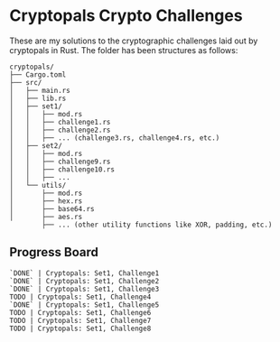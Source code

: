 # Cryptopals Crypto Challenges

These are my solutions to the cryptographic challenges laid out by cryptopals
in Rust. The folder has been structures as follows:

```
cryptopals/
├── Cargo.toml
├── src/
│   ├── main.rs
│   ├── lib.rs
│   ├── set1/
│   │   ├── mod.rs
│   │   ├── challenge1.rs
│   │   ├── challenge2.rs
│   │   ├── ... (challenge3.rs, challenge4.rs, etc.)
│   ├── set2/
│   │   ├── mod.rs
│   │   ├── challenge9.rs
│   │   ├── challenge10.rs
│   │   ├── ...
│   └── utils/
│       ├── mod.rs
│       ├── hex.rs
│       ├── base64.rs
│       ├── aes.rs
        ├── ... (other utility functions like XOR, padding, etc.)
```

## Progress Board

```
`DONE` | Cryptopals: Set1, Challenge1
`DONE` | Cryptopals: Set1, Challenge2
`DONE` | Cryptopals: Set1, Challenge3
TODO | Cryptopals: Set1, Challenge4
`DONE` | Cryptopals: Set1, Challenge5
TODO | Cryptopals: Set1, Challenge6
TODO | Cryptopals: Set1, Challenge7
TODO | Cryptopals: Set1, Challenge8
```
